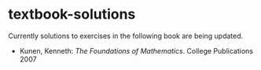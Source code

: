 # textbook-solutions
Currently solutions to exercises in the following book are being updated.
<ul>
<li>Kunen, Kenneth: <em>The Foundations of Mathematics</em>. College Publications 2007</li>
</ul>

